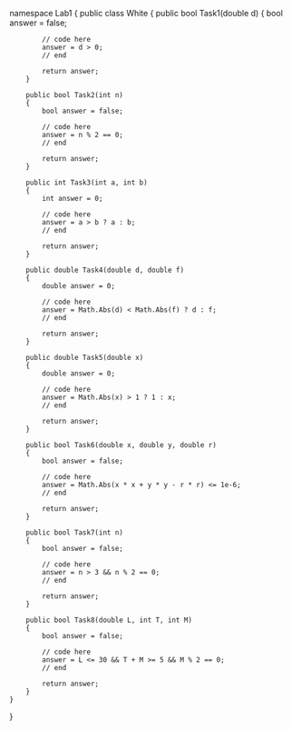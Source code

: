 namespace Lab1
{
    public class White
    {
        public bool Task1(double d)
        {
            bool answer = false;
            
            // code here
            answer = d > 0;
            // end

            return answer;
        }
        
        public bool Task2(int n)
        {
            bool answer = false;
            
            // code here
            answer = n % 2 == 0;
            // end

            return answer;
        }
        
        public int Task3(int a, int b)
        {
            int answer = 0;
            
            // code here
            answer = a > b ? a : b;
            // end

            return answer;
        }
        
        public double Task4(double d, double f)
        {
            double answer = 0;
            
            // code here
            answer = Math.Abs(d) < Math.Abs(f) ? d : f;
            // end

            return answer;
        }
        
        public double Task5(double x)
        {
            double answer = 0;
            
            // code here
            answer = Math.Abs(x) > 1 ? 1 : x;
            // end

            return answer;
        }
        
        public bool Task6(double x, double y, double r)
        {
            bool answer = false;
            
            // code here
            answer = Math.Abs(x * x + y * y - r * r) <= 1e-6;
            // end

            return answer;
        }
        
        public bool Task7(int n)
        {
            bool answer = false;
            
            // code here
            answer = n > 3 && n % 2 == 0;
            // end

            return answer;
        }
        
        public bool Task8(double L, int T, int M)
        {
            bool answer = false;
            
            // code here
            answer = L <= 30 && T + M >= 5 && M % 2 == 0;
            // end

            return answer;
        }
    }
}


